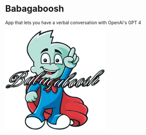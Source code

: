 # Babagaboosh

App that lets you have a verbal conversation with OpenAi's GPT 4

![dapper babagaboosh logo](pajam_logo.png)
